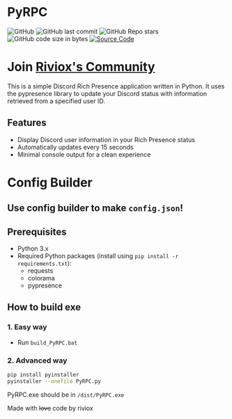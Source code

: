 # PyRPC
![GitHub](https://img.shields.io/github/license/riviox/PyRPC)
![GitHub last commit](https://img.shields.io/github/last-commit/riviox/PyRPC)
![GitHub Repo stars](https://img.shields.io/github/stars/riviox/PyRPC)
![GitHub code size in bytes](https://img.shields.io/github/languages/code-size/riviox/PyRPC)
[![Source Code](https://img.shields.io/badge/Source%20Code-riviox%2FPyRPC-blue)](https://github.com/riviox/PyRPC)


# Join [Riviox's Community](https://discord.gg/FVAxsMbnk7)

This is a simple Discord Rich Presence application written in Python. It uses the pypresence library to update your Discord status with information retrieved from a specified user ID.

## Features

- Display Discord user information in your Rich Presence status
- Automatically updates every 15 seconds
- Minimal console output for a clean experience

# Config Builder
## Use config builder to make `config.json`!

## Prerequisites

- Python 3.x
- Required Python packages (install using `pip install -r requirements.txt`):
  - requests
  - colorama
  - pypresence

## How to build exe
### 1. Easy way
- Run `build_PyRPC.bat`
### 2. Advanced way
```bash
pip install pyinstaller
pyinstaller --onefile PyRPC.py
```
PyRPC.exe should be in `/dist/PyRPC.exe`

Made with ~~love~~ code by riviox